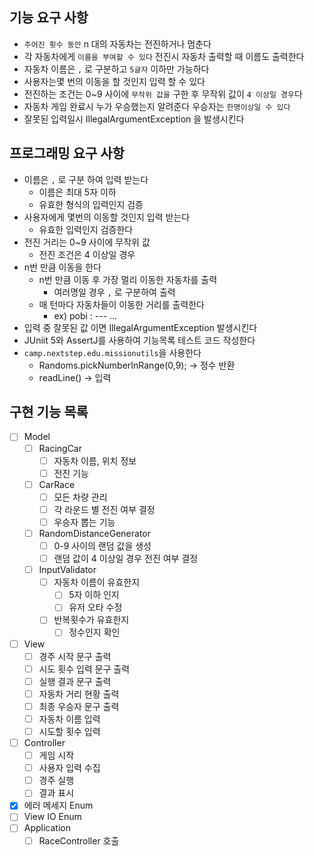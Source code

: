 ## 기능 요구 사항

- `주어진 횟수 동안` n 대의 자동차는 전진하거나 멈춘다
- 각 자동차에게 `이름을 부여할 수 있다` 전진시 자동차 출력할 때 이름도 출력한다
- 자동차 이름은 `,` 로 구분하고 `5글자` 이하만 가능하다
- 사용자는몇 번의 이동을 할 것인지 입력 할 수 있다
- 전진하는 조건는 0~9 사이에 `무작위 값을` 구한 후 무작위 값이 `4 이상일 경우`다
- 자동차 게임 완료시 누가 우승했는지 알려준다 우승자는 `한명이상일 수 있다`
- 잘못된 입력일시 IllegalArgumentException 을 발생시킨다

## 프로그래밍 요구 사항

- 이름은 `,` 로 구분 하여 입력 받는다
    - 이름은 최대 5자 이하
    - 유효한 형식의 입력인지 검증
- 사용자에게 몇번의 이동할 것인지 입력 받는다
    - 유효한 입력인지 검증한다
- 전진 거리는 0~9 사이에 무작위 값
    - 전진 조건은 4 이상일 경우
- n번 만큼 이동을 한다
    - n번 만큼 이동 후 가장 멀리 이동한 자동차를 출력
        - 여러명일 경우 `,` 로 구분하여 출력
    - 매 턴마다 자동차들이 이동한 거리를 출력한다
        - ex) pobi : --- ...
- 입력 중 잘못된 값 이면 IllegalArgumentException 발생시킨다
- JUniit 5와 AssertJ를 사용하여 기능목록 테스트 코드 작성한다
- `camp.nextstep.edu.missionutils`을 사용한다
    - Randoms.pickNumberInRange(0,9); -> 정수 반환
    - readLine() -> 입력

## 구현 기능 목록

- [ ] Model
    - [ ] RacingCar
        - [ ] 자동차 이름, 위치 정보
        - [ ] 전진 기능
    - [ ] CarRace
        - [ ] 모든 차량 관리
        - [ ] 각 라운드 별 전진 여부 결정
        - [ ] 우승자 뽑는 기능
    - [ ] RandomDistanceGenerator
        - [ ] 0-9 사이의 랜덤 값을 생성
        - [ ] 랜덤 값이 4 이상일 경우 전진 여부 결정
    - [ ] InputValidator
        - [ ] 자동차 이름이 유효한지
            - [ ] 5자 이하 인지
            - [ ] 유저 오타 수정
        - [ ] 반복횟수가 유효한지
            - [ ] 정수인지 확인
- [ ] View
    - [ ] 경주 시작 문구 출력
    - [ ] 시도 횟수 입력 문구 출력
    - [ ] 실행 결과 문구 출력
    - [ ] 자동차 거리 현황 출력
    - [ ] 최종 우승자 문구 출력
    - [ ] 자동차 이름 입력
    - [ ] 시도할 횟수 입력
- [ ] Controller
    - [ ] 게임 시작
    - [ ] 사용자 입력 수집
    - [ ] 경주 실행
    - [ ] 결과 표시
- [X] 에러 메세지 Enum
- [ ] View IO Enum
- [ ] Application
    - [ ] RaceController 호출
